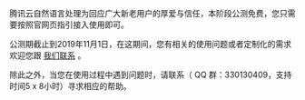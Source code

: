 腾讯云自然语言处理为回应广大新老用户的厚爱与信任，本阶段公测免费，您只需要按照官网页指引接入使用即可。

公测期截止到2019年11月1日，在这期间，您有相关的使用问题或者定制化的需求欢迎您跟 [我们联系](https://cloud.tencent.com/about/connect) 。

除此之外，当您在使用过程中遇到问题时，请联系（ QQ 群：330130409，支持时间5 x 8小时）寻求相应的帮助。


